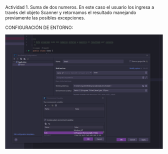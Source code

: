 Actividad 1. Suma de dos numeros.
En este caso el usuario los ingresa a través del objeto Scanner y retornamos el resultado manejando previamente las posibles excepciones.

CONFIGURACIÓN DE ENTORNO:

![screen.PNG](screen.PNG)